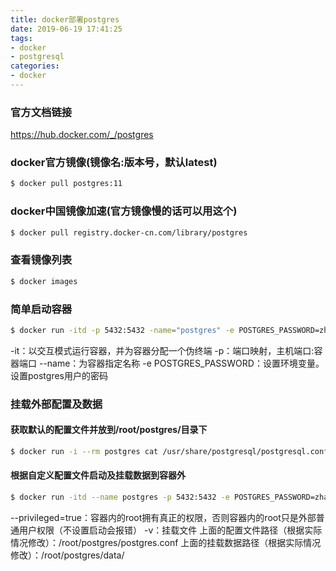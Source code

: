 ```yaml
---
title: docker部署postgres
date: 2019-06-19 17:41:25
tags: 
- docker
- postgresql
categories: 
- docker
---
```


### 官方文档链接
<https://hub.docker.com/_/postgres>

### docker官方镜像(镜像名:版本号，默认latest)
```bash
$ docker pull postgres:11
```

### docker中国镜像加速(官方镜像慢的话可以用这个)
```bash
$ docker pull registry.docker-cn.com/library/postgres
```

### 查看镜像列表
```bash
$ docker images
```

### 简单启动容器
```bash
$ docker run -itd -p 5432:5432 -name="postgres" -e POSTGRES_PASSWORD=zhaoxinjie postgres:11
```
-it：以交互模式运行容器，并为容器分配一个伪终端
-p：端口映射，主机端口:容器端口
--name：为容器指定名称
-e POSTGRES_PASSWORD：设置环境变量。设置postgres用户的密码

### 挂载外部配置及数据
#### 获取默认的配置文件并放到/root/postgres/目录下
```bash
$ docker run -i --rm postgres cat /usr/share/postgresql/postgresql.conf.sample > /root/postgres/postgres.conf 
```
#### 根据自定义配置文件启动及挂载数据到容器外
```bash
$ docker run -itd --name postgres -p 5432:5432 -e POSTGRES_PASSWORD=zhaoxinjie --privileged=true -v /root/postgres/data/:/var/lib/postgresql/data -v /root/postgres/postgres.conf:/etc/postgresql/postgresql.conf postgres:11 -c 'config_file=/etc/postgresql/postgresql.conf' 
```
--privileged=true：容器内的root拥有真正的权限，否则容器内的root只是外部普通用户权限（不设置启动会报错）
-v：挂载文件
上面的配置文件路径（根据实际情况修改）：/root/postgres/postgres.conf
上面的挂载数据路径（根据实际情况修改）：/root/postgres/data/